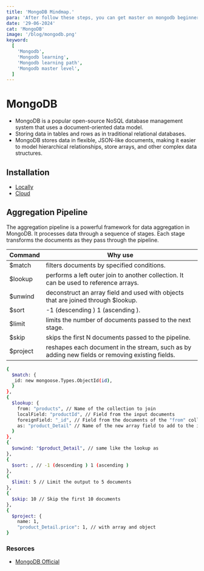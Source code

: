 ```yaml
---
title: 'MongoDB Mindmap.'
para: 'After follow these steps, you can get master on mongodb beginner to master level.'
date: '29-06-2024'
cat: 'MongoDB'
image: '/blog/mongodb.png'
keyword:
  [
    'Mongodb',
    'Mongodb learning',
    'Mongodb learning path',
    'Mongodb master level',
  ]
---
```


# MongoDB

- MongoDB is a popular open-source NoSQL database management system that uses a document-oriented data model.
- Storing data in tables and rows as in traditional relational databases.
- MongoDB stores data in flexible, JSON-like documents, making it easier to model hierarchical relationships, store arrays, and other complex data structures.

## Installation

- [Locally](https://www.mongodb.com/try/download/community)
- [Cloud](https://www.mongodb.com/cloud/atlas/register)

## Aggregation Pipeline

The aggregation pipeline is a powerful framework for data aggregation in MongoDB. It processes data through a sequence of stages. Each stage transforms the documents as they pass through the pipeline.

| Command  | Why use                                                                                         |
| -------- | ----------------------------------------------------------------------------------------------- |
| $match   | filters documents by specified conditions.                                                      |
| $lookup  | performs a left outer join to another collection. It can be used to reference arrays.           |
| $unwind  | deconstruct an array field and used with objects that are joined through $lookup.               |
| $sort    | -1 (descending ) 1 (ascending ).                                                                |
| $limit   | limits the number of documents passed to the next stage.                                        |
| $skip    | skips the first N documents passed to the pipeline.                                             |
| $project | reshapes each document in the stream, such as by adding new fields or removing existing fields. |

```bash
{
  $match: {
  _id: new mongoose.Types.ObjectId(id),
  }
},
{
  $lookup: {
    from: "products", // Name of the collection to join
    localField: "productId", // Field from the input documents
    foreignField: "_id", // Field from the documents of the "from" collection
    as: "product_Detail" // Name of the new array field to add to the input documents
  }
},
{
  $unwind: "$product_Detail", // same like the lookup as
},
{
  $sort: , // -1 (descending ) 1 (ascending )
},
{
  $limit: 5 // Limit the output to 5 documents
},
{
  $skip: 10 // Skip the first 10 documents
},
{
  $project: {
    name: 1,
    "product_Detail.price": 1, // with array and object
}
```

### Resorces

- [MongoDB Official](https://www.mongodb.com/docs/drivers/)
